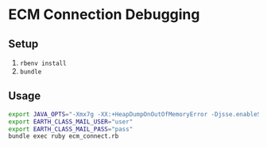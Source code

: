 # ECM Connection Debugging

## Setup

1. `rbenv install`
2. `bundle`

## Usage

```sh
export JAVA_OPTS="-Xmx7g -XX:+HeapDumpOnOutOfMemoryError -Djsse.enableSNIExtension=true"
export EARTH_CLASS_MAIL_USER="user"
export EARTH_CLASS_MAIL_PASS="pass"
bundle exec ruby ecm_connect.rb
```
